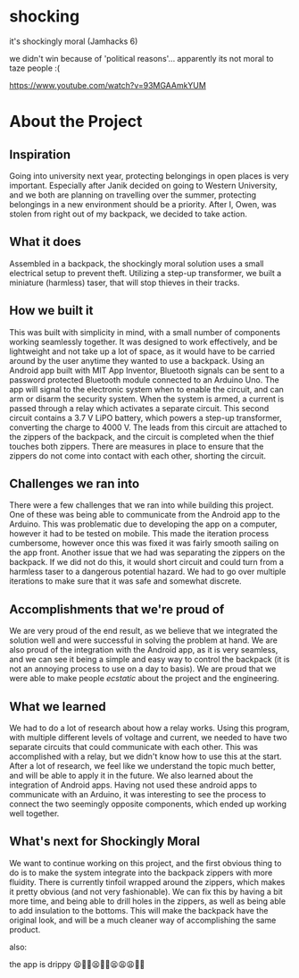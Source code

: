 # shocking
it's shockingly moral (Jamhacks 6)

we didn't win because of 'political reasons'... apparently its not moral to taze people :(

https://www.youtube.com/watch?v=93MGAAmkYUM

# About the Project
## Inspiration
Going into university next year, protecting belongings in open places is very important. Especially after Janik decided on going to Western University, and we both are planning on travelling over the summer, protecting belongings in a new environment should be a priority. After I, Owen, was stolen from right out of my backpack, we decided to take action.

## What it does
Assembled in a backpack, the shockingly moral solution uses a small electrical setup to prevent theft. Utilizing a step-up transformer, we built a miniature (harmless) taser, that will stop thieves in their tracks.

## How we built it
This was built with simplicity in mind, with a small number of components working seamlessly together. It was designed to work effectively, and be lightweight and not take up a lot of space, as it would have to be carried around by the user anytime they wanted to use a backpack. Using an Android app built with MIT App Inventor, Bluetooth signals can be sent to a password protected Bluetooth module connected to an Arduino Uno. The app will signal to the electronic system when to enable the circuit, and can arm or disarm the security system. When the system is armed, a current is passed through a relay which activates a separate circuit. This second circuit contains a 3.7 V LiPO battery, which powers a step-up transformer, converting the charge to 4000 V. The leads from this circuit are attached to the zippers of the backpack, and the circuit is completed when the thief touches both zippers. There are measures in place to ensure that the zippers do not come into contact with each other, shorting the circuit.

## Challenges we ran into
There were a few challenges that we ran into while building this project. One of these was being able to communicate from the Android app to the Arduino. This was problematic due to developing the app on a computer, however it had to be tested on mobile. This made the iteration process cumbersome, however once this was fixed it was fairly smooth sailing on the app front. Another issue that we had was separating the zippers on the backpack. If we did not do this, it would short circuit and could turn from a harmless taser to a dangerous potential hazard. We had to go over multiple iterations to make sure that it was safe and somewhat discrete.

## Accomplishments that we're proud of
We are very proud of the end result, as we believe that we integrated the solution well and were successful in solving the problem at hand. We are also proud of the integration with the Android app, as it is very seamless, and we can see it being a simple and easy way to control the backpack (it is not an annoying process to use on a day to basis). We are proud that we were able to make people *ecstatic* about the project and the engineering.

## What we learned
We had to do a lot of research about how a relay works. Using this program, with multiple different levels of voltage and current, we needed to have two separate circuits that could communicate with each other. This was accomplished with a relay, but we didn't know how to use this at the start. After a lot of research, we feel like we understand the topic much better, and will be able to apply it in the future. We also learned about the integration of Android apps. Having not used these android apps to communicate with an Arduino, it was interesting to see the process to connect the two seemingly opposite components, which ended up working well together.

## What's next for Shockingly Moral
We want to continue working on this project, and the first obvious thing to do is to make the system integrate into the backpack zippers with more fluidity. There is currently tinfoil wrapped around the zippers, which makes it pretty obvious (and not very fashionable). We can fix this by having a bit more time, and being able to drill holes in the zippers, as well as being able to add insulation to the bottoms. This will make the backpack have the original look, and will be a much cleaner way of accomplishing the same product.

also:

the app is drippy 😫🥶🥶😫🧊🧊😫😩😩🥶🧊

